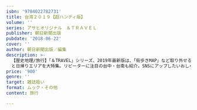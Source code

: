 ```yaml
---
isbn: '9784022782731'
title: 台湾２０１９【超ハンディ版】
volume: ''
series: アサヒオリジナル　＆ＴＲＡＶＥＬ
publisher: 朝日新聞出版
pubdate: '2018-06-22'
cover: ''
author: 朝日新聞出版／編集
description: >-
  【歴史地理/旅行】「＆TRAVEL」シリーズ、2019年最新版は、「街歩きMAP」など取り外せる２大付録付き。付録１は人気の九
  と日帰りエリアを大特集。リピーターに注目の台中・台南も紹介。SNSにアップしたいおしゃれカフェや茶芸館も最新情報満載！
price: '900'
genre: ''
target: 雑誌扱い
format: ムック・その他
content: 旅行

---
```

